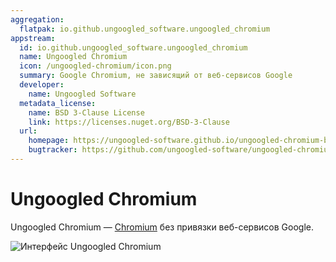 ```yaml
---
aggregation:
  flatpak: io.github.ungoogled_software.ungoogled_chromium
appstream:
  id: io.github.ungoogled_software.ungoogled_chromium
  name: Ungoogled Chromium
  icon: /ungoogled-chromium/icon.png
  summary: Google Chromium, не зависящий от веб-сервисов Google
  developer:
    name: Ungoogled Software
  metadata_license:
    name: BSD 3-Clause License
    link: https://licenses.nuget.org/BSD-3-Clause
  url:
    homepage: https://ungoogled-software.github.io/ungoogled-chromium-binaries/
    bugtracker: https://github.com/ungoogled-software/ungoogled-chromium/issues
---
```


# Ungoogled Chromium

Ungoogled Chromium — [Chromium](/chromium) без привязки веб-сервисов Google.

![Интерфейс Ungoogled Chromium](/ungoogled-chromium/preview.png)

<!--@include: @ru/apps/.parts/install/content-flatpak.md-->
